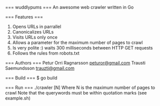 === wuddlypums ===
An awesome web crawler written in Go

=== Features ===
1) Opens URLs in parrallel
2) Canonicalizes URLs
3) Visits URLs only once
4) Allows a parameter for the maximum number of pages to crawl
5) Is very polite :) waits 300 milliseconds between HTTP GET requests
6) Follows the rules from robots.txt

=== Authors ===
Petur Orri Ragnarsson <peturor@gmail.com>
Trausti Saemundsson <trauzti@gmail.com>

=== Build ===
$ go build

=== Run ===
./crawler <URL> <TOPIC> <QUERYWORDS> [N]
Where N is the maximum number of pages to crawl
Note that the querywords must be within quotation marks (see example.sh)

